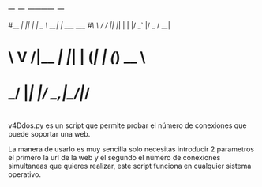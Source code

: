 #       _  _   ____      _           
#__   _| || | |  _ \  __| | ___  ___ 
#\ \ / / || |_| | | |/ _` |/ _ \/ __|
# \ V /|__   _| |_| | (_| | (_) \__ \
#  \_/    |_| |____/ \__,_|\___/|___/
#                                    
#

v4Ddos.py es un script que permite probar el número de conexiones que puede soportar una web.

La manera de usarlo es muy sencilla solo necesitas introducir 2 parametros el primero la url de la web y el segundo el número de conexiones simultaneas que quieres realizar, este script funciona en cualquier sistema operativo.
